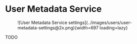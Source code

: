 # User Metadata Service

<figure markdown>
  ![User Metadata Service settings](../images/users/user-metadata-settings@2x.png){width=697 loading=lazy}
</figure>

TODO
